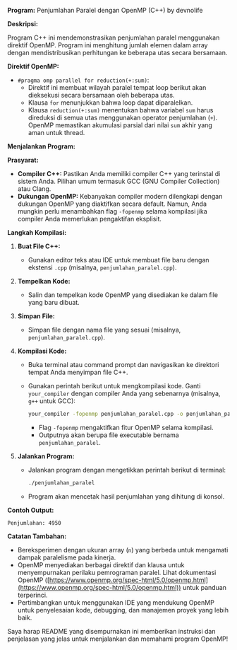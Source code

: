 **Program:** Penjumlahan Paralel dengan OpenMP (C++) by devnolife

**Deskripsi:**

Program C++ ini mendemonstrasikan penjumlahan paralel menggunakan direktif OpenMP. Program ini menghitung jumlah elemen dalam array dengan mendistribusikan perhitungan ke beberapa utas secara bersamaan.

**Direktif OpenMP:**

- `#pragma omp parallel for reduction(+:sum)`:
  - Direktif ini membuat wilayah paralel tempat loop berikut akan dieksekusi secara bersamaan oleh beberapa utas.
  - Klausa `for` menunjukkan bahwa loop dapat diparalelkan.
  - Klausa `reduction(+:sum)` menentukan bahwa variabel `sum` harus direduksi di semua utas menggunakan operator penjumlahan (`+`). OpenMP memastikan akumulasi parsial dari nilai `sum` akhir yang aman untuk thread.

**Menjalankan Program:**

**Prasyarat:**

- **Compiler C++:** Pastikan Anda memiliki compiler C++ yang terinstal di sistem Anda. Pilihan umum termasuk GCC (GNU Compiler Collection) atau Clang.
- **Dukungan OpenMP:** Kebanyakan compiler modern dilengkapi dengan dukungan OpenMP yang diaktifkan secara default. Namun, Anda mungkin perlu menambahkan flag `-fopenmp` selama kompilasi jika compiler Anda memerlukan pengaktifan eksplisit.

**Langkah Kompilasi:**

1. **Buat File C++:**
   - Gunakan editor teks atau IDE untuk membuat file baru dengan ekstensi `.cpp` (misalnya, `penjumlahan_paralel.cpp`).
2. **Tempelkan Kode:**
   - Salin dan tempelkan kode OpenMP yang disediakan ke dalam file yang baru dibuat.
3. **Simpan File:**
   - Simpan file dengan nama file yang sesuai (misalnya, `penjumlahan_paralel.cpp`).
4. **Kompilasi Kode:**
   - Buka terminal atau command prompt dan navigasikan ke direktori tempat Anda menyimpan file C++.
   - Gunakan perintah berikut untuk mengkompilasi kode. Ganti `your_compiler` dengan compiler Anda yang sebenarnya (misalnya, `g++` untuk GCC):

     ```bash
     your_compiler -fopenmp penjumlahan_paralel.cpp -o penjumlahan_paralel
     ```

     - Flag `-fopenmp` mengaktifkan fitur OpenMP selama kompilasi.
     - Outputnya akan berupa file executable bernama `penjumlahan_paralel`.

5. **Jalankan Program:**
   - Jalankan program dengan mengetikkan perintah berikut di terminal:

     ```bash
     ./penjumlahan_paralel
     ```

   - Program akan mencetak hasil penjumlahan yang dihitung di konsol.

**Contoh Output:**

```
Penjumlahan: 4950
```

**Catatan Tambahan:**

- Bereksperimen dengan ukuran array (`n`) yang berbeda untuk mengamati dampak paralelisme pada kinerja.
- OpenMP menyediakan berbagai direktif dan klausa untuk menyempurnakan perilaku pemrograman paralel. Lihat dokumentasi OpenMP ([https://www.openmp.org/spec-html/5.0/openmp.html](https://www.openmp.org/spec-html/5.0/openmp.html)) untuk panduan terperinci.
- Pertimbangkan untuk menggunakan IDE yang mendukung OpenMP untuk penyelesaian kode, debugging, dan manajemen proyek yang lebih baik.

Saya harap README yang disempurnakan ini memberikan instruksi dan penjelasan yang jelas untuk menjalankan dan memahami program OpenMP!
